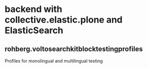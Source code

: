 # backend with collective.elastic.plone and ElasticSearch


## rohberg.voltosearchkitblocktestingprofiles

Profiles for monolingual and multilingual testing
